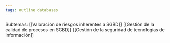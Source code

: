 ```yaml
---
tags: outline databases
---
```


Subtemas:
[[Valoración de riesgos inherentes a SGBD]]
[[Gestión de la calidad de procesos en SGBD]]
[[Gestión de la seguridad de tecnologías de información]]